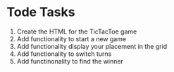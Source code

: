 # Tode Tasks

1. Create the HTML for the TicTacToe game
2. Add functionality to start a new game
3. Add functionality display your placement in the grid 
4. Add functionality to switch turns
5. Add functinonality to find the winner



